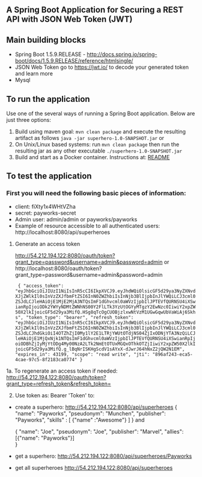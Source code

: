 ## A Spring Boot Application for Securing a REST API with JSON Web Token (JWT)


## Main building blocks
 * Spring Boot 1.5.9.RELEASE - http://docs.spring.io/spring-boot/docs/1.5.9.RELEASE/reference/htmlsingle/ 
 * JSON Web Token go to https://jwt.io/ to decode your generated token and learn more
 * Mysql


## To run the application
Use one of the several ways of running a Spring Boot application. Below are just three options:

1. Build using maven goal: `mvn clean package` and execute the resulting artifact as follows `java -jar superhero-1.0-SNAPSHOT.jar` or
2. On Unix/Linux based systems: run `mvn clean package` then run the resulting jar as any other executable `./superhero-1.0-SNAPSHOT.jar`
3. Build and start as a Docker container. Instructions at: [README](src/main/docker/README.md)


## To test the application

 ### First you will need the following basic pieces of information:

 * client: fiXty1x4WHtVZha
 * secret: payworks-secret
 * Admin user: admin/admin or  payworks/payworks
 * Example of resource accessible to all authenticated users:  http://localhost:8080/api/superheroes

 1. Generate an access token

    http://54.212.194.122:8080/oauth/token?grant_type=password&username=admin&password=admin
    or
    http://localhost:8080/oauth/token?grant_type=password&username=admin&password=admin

    `
    {
        "access_token": "eyJhbGciOiJIUzI1NiIsInR5cCI6IkpXVCJ9.eyJhdWQiOlsicGF5d29ya3NyZXNvdXJjZWlkIl0sInVzZXJfbmFtZSI6InN0ZWZhbiIsInNjb3BlIjpbInJlYWQiLCJ3cml0ZSJdLCJleHAiOjE1MjE2MjA3NTQsImF1dGhvcml0aWVzIjpbIlJPTEVfQURNSU4iXSwianRpIjoiODk2YWYyNDMtZWNhNS00Y2FlLTk3YzUtOGYyMTgzY2EwNzc0IiwiY2xpZW50X2lkIjoicGF5d29ya3MifQ.HSg8qTcOgCUOBjzlxwNtVzM1UGwGqwUbVaWiAj6Skhs",
        "token_type": "bearer",
        "refresh_token": "eyJhbGciOiJIUzI1NiIsInR5cCI6IkpXVCJ9.eyJhdWQiOlsicGF5d29ya3NyZXNvdXJjZWlkIl0sInVzZXJfbmFtZSI6InN0ZWZhbiIsInNjb3BlIjpbInJlYWQiLCJ3cml0ZSJdLCJhdGkiOiI4OTZhZjI0My1lY2E1LTRjYWUtOTdjNS04ZjIxODNjYTA3NzQiLCJleHAiOjE1MjQxNjk1NTQsImF1dGhvcml0aWVzIjpbIlJPTEVfQURNSU4iXSwianRpIjoiODBhZjIyMjYtODg4My00NzA2LTk2NmEtOTUxMGQxOThkOTZjIiwiY2xpZW50X2lkIjoicGF5d29ya3MifQ.g_lBqNrISKHgScdV1sAYxX-dJwrJ64hNxZ2jQW2N1EM",
        "expires_in": 43199,
        "scope": "read write",
        "jti": "896af243-eca5-4cae-97c5-8f2183ca0774"
    }`
    
 1a. To regenerate an access token if needed:
    http://54.212.194.122:8080/oauth/token?grant_type=refresh_token&refresh_token=
    

 2. Use token as: Bearer 'Token' to: 
   - create a superhero:
      http://54.212.194.122:8080/api/superheroes
      {
        "name": "Payworks",
        "pseudonym": "Munchen",
        "publisher": "Payworks",
        "skills" : [
            {"name" :"Awesome"}
        ]
      }    and
      
      {
        "name": "Joe",
        "pseudonym": "Joe",
        "publisher": "Marvel",
        "allies": [{"name": "Payworks"}]    
      }

      
   - get a superhero:
      http://54.212.194.122:8080/api/superheroes/Payworks
   - get all superheroes
      http://54.212.194.122:8080/api/superheroes

  